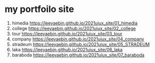 # my portfoilo site
1. himedia  https://leeyaebin.github.io/2021uiux_site/01_himedia
1. college  https://leeyaebin.github.io/2021uiux_site/02_college
1. tour  https://leeyaebin.github.io/2021uiux_site/03_tour
1. company  https://leeyaebin.github.io/2021uiux_site/04_company
1. stradeum  https://leeyaebin.github.io/2021uiux_site/05_STRADEUM
1. laka https://leeyaebin.github.io/2021uiux_site/06_laka
1. baraboda https://leeyaebin.github.io/2021uiux_site/07_baraboda
